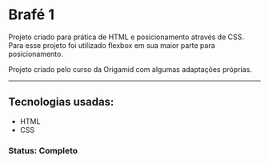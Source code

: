# Brafé 1

Projeto criado para prática de HTML e posicionamento através de CSS.
Para esse projeto foi utilizado flexbox em sua maior parte para posicionamento.

Projeto criado pelo curso da Origamid com algumas adaptações próprias.

<hr>

## Tecnologias usadas:

- HTML
- CSS

### Status: Completo
